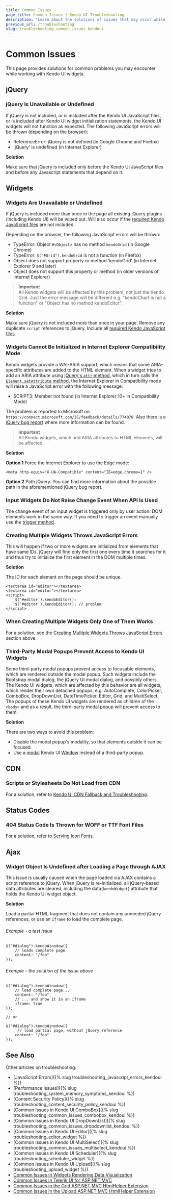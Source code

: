 ```yaml
---
title: Common Issues
page_title: Common Issues | Kendo UI Troubleshooting
description: "Learn about the solutions of issues that may occur while working with Kendo UI controls."
previous_url: /troubleshooting
slug: troubleshooting_common_issues_kendoui
---
```


# Common Issues

This page provides solutions for common problems you may encounter while working with Kendo UI widgets.

## jQuery

### jQuery Is Unavailable or Undefined

If jQuery is not included, or is included after the Kendo UI JavaScript files, or is included after Kendo UI widget initialization statements, the Kendo UI widgets will not function as expected.
The following JavaScript errors will be thrown (depending on the browser):

* ReferenceError: jQuery is not defined (in Google Chrome and Firefox)
* 'jQuery' is undefined (in Internet Explorer)

**Solution**

Make sure that jQuery is included only before the Kendo UI JavaScript files and before any Javascript statements that depend on it.

## Widgets

### Widgets Are Unavailable or Undefined

If jQuery is included more than once in the page all existing jQuery plugins (including Kendo UI) will be wiped out. Will also occur if the [required Kendo JavaScript files](/intro/installation/prerequisites) are not included.

Depending on the browser, the following JavaScript errors will be thrown:

* TypeError: Object `#<Object>` has no method `kendoGrid` (in Google Chrome)
* TypeError: `$("#Grid").kendoGrid` is not a function (in Firefox)
* Object does not support property or method 'kendoGrid' (in Internet Explorer 9 and later)
* Object does not support this property or method (in older versions of Internet Explorer)

> **Important**  
> All Kendo widgets will be affected by this problem, not just the Kendo Grid. Just the error message will be different e.g. "kendoChart is not a function" or "Object has no method kendoEditor".

**Solution**

Make sure jQuery is not included more than once in your page. Remove any duplicate `script` references to jQuery. Include all [required Kendo JavaScript files](/intro/installation/prerequisites).

### Widgets Cannot Be Initialized in Internet Explorer Compatibility Mode

Kendo widgets provide a WAI-ARIA support, which means that some ARIA-specific attributes are added to the HTML element. When a widget tries to add an ARIA attribute using [jQuery's `attr` method](http://api.jquery.com/attr/), which in turn calls the [`Element.setAttribute` method](https://developer.mozilla.org/en-US/docs/Web/API/Element/setAttribute), the Internet Explorer in Compatibility mode will raise a JavaScript error with the following message:

* SCRIPT3: Member not found (in Internet Explorer 10+ in Compatibility Mode)

The problem is reported to Microsoft on `https://connect.microsoft.com/IE/feedback/details/774078`. Also there is a [jQuery bug report](http://bugs.jquery.com/ticket/12577)
where more information can be found.

> **Important**  
> All Kendo widgets, which add ARIA attributes to HTML elements, will be affected.

**Solution**  

**Option 1** Force the Internet Explorer to use the Edge mode:

 ```
 <meta http-equiv="X-UA-Compatible" content="IE=edge,chrome=1" />
 ```

**Option 2** Path jQuery. You can find more information about the possible path in the aforementioned jQuery bug report.

### Input Widgets Do Not Raise Change Event When API Is Used

The change event of an input widget is triggered only by user action. DOM elements work in the same way. If you need to trigger an event manually use the [trigger method](/api/javascript/ui/widget#methods-trigger).

### Creating Multiple Widgets Throws JavaScript Errors

This will happen if two or more widgets are initialized from elements that have same IDs. jQuery will find only the first one every time it searches for it and thus try to initialize the first element in the DOM multiple times.

**Solution**  

The ID for each element on the page should be unique. 

	<textarea id="editor"></textarea>
	<textarea id="editor"></textarea>
	<script>
		$('#editor').kendoEditor();
		$('#editor').kendoEditor(); // problem
	</script>
    
### When Creating Multiple Widgets Only One of Them Works

For a solution, see the [Creating Multiple Widgets Throws JavaScript Errors](#creating-multiple-widgets-throws-javascript-errors) section above.

### Third-Party Modal Popups Prevent Access to Kendo UI Widgets

Some third-party modal popups prevent access to focusable elements, which are rendered outside the modal popup. Such widgets include the Bootstrap modal dialog, the jQuery UI modal dialog, and possibly others. The Kendo UI widgets, which are affected by this behavior are all widgets, which render their own detached popups, e.g. AutoComplete, ColorPicker, ComboBox, DropDownList, DateTimePicker, Editor, Grid, and MultiSelect. The popups of these Kendo UI widgets are rendered as children of the `<body>` and as a result, the third-party modal popup will prevent access to them.

**Solution** 

There are two ways to avoid this problem:

* Disable the modal popup's modality, so that elements outside it can be focused.
* Use a [modal](/api/javascript/ui/window#configuration-modal) Kendo UI [Window](/web/window/overview) instead of a third-party popup.

## CDN

### Scripts or Stylesheets Do Not Load from CDN

For a solution, refer to [Kendo UI CDN Fallback and Troubleshooting](/intro/installation/cdn-service#troubleshooting).

## Status Codes

### 404 Status Code Is Thrown for WOFF or TTF Font Files

For a solution, refer to [Serving Icon Fonts](/mobile/icons#serving-icon-fonts).

## Ajax 

### Widget Object Is Undefined after Loading a Page through AJAX

This issue is usually caused when the page loaded via AJAX contains a script reference to jQuery. When jQuery is re-initialized, all jQuery-based data attributes are cleared, including the data(`kendoWidget`) attribute that holds the Kendo UI widget object.

**Solution** 

Load a partial HTML fragment that does not contain any unneeded jQuery references, or use an `iframe` to load the complete page.

###### Example - a test issue

    $("#dialog").kendoWinodow({
        // loads complete page
        content: "/foo"
    });

###### Example - the solution of the issue above

    $("#dialog").kendoWinodow({
        // load complete page...
        content: "/foo",
        // ... and show it in an iframe
        iframe: true
    });

    // or

    $("#dialog").kendoWinodow({
         // load partial page, without jQuery reference
        content: "/foo"
    });

## See Also

Other articles on troubleshooting:

* [JavaScript Errors]({% slug troubleshooting_javascript_errors_kendoui %})
* [Performance Issues]({% slug troubleshooting_system_memory_symptoms_kendoui %})
* [Content Security Policy]({% slug troubleshooting_content_security_policy_kendoui %})
* [Common Issues in Kendo UI ComboBox]({% slug troubleshooting_common_issues_combobox_kendoui %})
* [Common Issues in Kendo UI DropDownList]({% slug troubleshooting_common_issues_dropdownlist_kendoui %})
* [Common Issues in Kendo UI Editor]({% slug troubleshooting_editor_widget %})
* [Common Issues in Kendo UI MultiSelect]({% slug troubleshooting_common_issues_multiselect_kendoui %})
* [Common Issues in Kendo UI Scheduler]({% slug troubleshooting_scheduler_widget %})
* [Common Issues in Kendo UI Upload]({% slug troubleshooting_upload_widget %})
* [Common Issues in Widgets Rendering Data Visualization](/dataviz/troubleshooting)
* [Common Issues in Telerik UI for ASP.NET MVC](/aspnet-mvc/troubleshooting)
* [Common Issues in the Grid ASP.NET MVC HtmlHelper Extension](/aspnet-mvc/helpers/grid/troubleshooting)
* [Common Issues in the Upload ASP.NET MVC HtmlHelper Extension](/aspnet-mvc/helpers/upload/troubleshooting)
